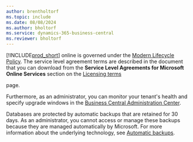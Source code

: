 ```yaml
---
author: brentholtorf
ms.topic: include
ms.date: 08/08/2024
ms.author: bholtorf
ms.service: dynamics-365-business-central
ms.reviewer: bholtorf
---
```

[!INCLUDE[prod_short](prod_short.md)] online is governed under the [Modern Lifecycle Policy](https://support.microsoft.com/help/30881/modern-lifecycle-policy). The service level agreement terms are described in the document that you can download from the **Service Level Agreements for Microsoft Online Services** section on the [Licensing terms](https://go.microsoft.com/fwlink/?LinkId=2180986) 
<!--(https://www.microsoft.com/licensing/product-licensing/products) -->page.  

Furthermore, as an administrator, you can monitor your tenant's health and specify upgrade windows in the [Business Central Administration Center](/dynamics365/business-central/dev-itpro/administration/tenant-admin-center).  

Databases are protected by automatic backups that are retained for 30 days. As an administrator, you cannot access or manage these backups because they are managed automatically by Microsoft. For more information about the underlying technology, see [Automatic backups](/azure/sql-database/sql-database-automated-backups).  
